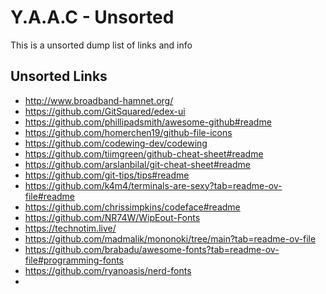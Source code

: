 <!-- ======================================== unsorted.md Start ======================================== -->


<!-- ------------------------------ Intro Start ------------------------------ -->

# Y.A.A.C - Unsorted

This is a unsorted dump list of links and info

<!-- ------------------------------ Intro End ------------------------------ -->


<!-- ------------------------------ Overview Start ------------------------------ -->

<!-- ------------------------------ Overview Start ------------------------------ -->


<!-- ------------------------------ Unsorted Links Start ------------------------------ -->

## Unsorted Links

- http://www.broadband-hamnet.org/
- https://github.com/GitSquared/edex-ui
- https://github.com/phillipadsmith/awesome-github#readme
- https://github.com/homerchen19/github-file-icons
- https://github.com/codewing-dev/codewing
- https://github.com/tiimgreen/github-cheat-sheet#readme
- https://github.com/arslanbilal/git-cheat-sheet#readme
- https://github.com/git-tips/tips#readme
- https://github.com/k4m4/terminals-are-sexy?tab=readme-ov-file#readme
- https://github.com/chrissimpkins/codeface#readme
- https://github.com/NR74W/WipEout-Fonts
- https://technotim.live/
- https://github.com/madmalik/mononoki/tree/main?tab=readme-ov-file
- https://github.com/brabadu/awesome-fonts?tab=readme-ov-file#programming-fonts
- https://github.com/ryanoasis/nerd-fonts
- 


<!-- ------------------------------ Unsorted Links End ------------------------------ -->


<!-- ------------------------------ Outro Start ------------------------------ -->

<!-- ------------------------------ Outro End ------------------------------ -->


<!-- ======================================== unsorted.md end ======================================== -->
